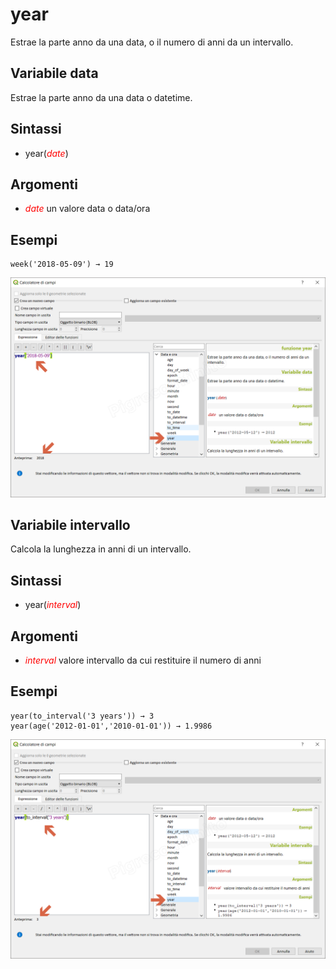 # year

Estrae la parte anno da una data, o il numero di anni da un intervallo.

## Variabile data

Estrae la parte anno da una data o datetime.

## Sintassi

* year(_<span style="color:red;">date</span>_)

## Argomenti

* _<span style="color:red;">date</span>_ un valore data o data/ora

## Esempi
```
week('2018-05-09') → 19
```

![](/img/data_e_ora/year1.png)

## Variabile intervallo

Calcola la lunghezza in anni di un intervallo.

## Sintassi

* year(_<span style="color:red;">interval</span>_)

## Argomenti

* _<span style="color:red;">interval</span>_ valore intervallo da cui restituire il numero di anni

## Esempi
```
year(to_interval('3 years')) → 3
year(age('2012-01-01','2010-01-01')) → 1.9986
```

![](/img/data_e_ora/year2.png)
